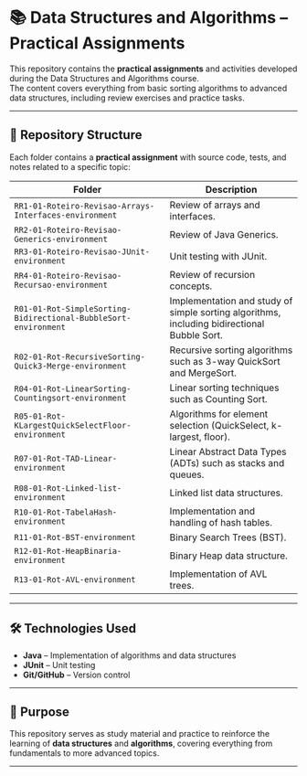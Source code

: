 # 📚 Data Structures and Algorithms – Practical Assignments

This repository contains the **practical assignments** and activities developed during the Data Structures and Algorithms course.  
The content covers everything from basic sorting algorithms to advanced data structures, including review exercises and practice tasks.

---

## 📂 Repository Structure

Each folder contains a **practical assignment** with source code, tests, and notes related to a specific topic:

| Folder | Description |
|--------|-------------|
| `RR1-01-Roteiro-Revisao-Arrays-Interfaces-environment` | Review of arrays and interfaces. |
| `RR2-01-Roteiro-Revisao-Generics-environment` | Review of Java Generics. |
| `RR3-01-Roteiro-Revisao-JUnit-environment` | Unit testing with JUnit. |
| `RR4-01-Roteiro-Revisao-Recursao-environment` | Review of recursion concepts. |
| `R01-01-Rot-SimpleSorting-Bidirectional-BubbleSort-environment` | Implementation and study of simple sorting algorithms, including bidirectional Bubble Sort. |
| `R02-01-Rot-RecursiveSorting-Quick3-Merge-environment` | Recursive sorting algorithms such as 3-way QuickSort and MergeSort. |
| `R04-01-Rot-LinearSorting-Countingsort-environment` | Linear sorting techniques such as Counting Sort. |
| `R05-01-Rot-KLargestQuickSelectFloor-environment` | Algorithms for element selection (QuickSelect, k-largest, floor). |
| `R07-01-Rot-TAD-Linear-environment` | Linear Abstract Data Types (ADTs) such as stacks and queues. |
| `R08-01-Rot-Linked-list-environment` | Linked list data structures. |
| `R10-01-Rot-TabelaHash-environment` | Implementation and handling of hash tables. |
| `R11-01-Rot-BST-environment` | Binary Search Trees (BST). |
| `R12-01-Rot-HeapBinaria-environment` | Binary Heap data structure. |
| `R13-01-Rot-AVL-environment` | Implementation of AVL trees. |

---

## 🛠️ Technologies Used

- **Java** – Implementation of algorithms and data structures  
- **JUnit** – Unit testing  
- **Git/GitHub** – Version control  

---

## 🚀 Purpose

This repository serves as study material and practice to reinforce the learning of **data structures** and **algorithms**, covering everything from fundamentals to more advanced topics.

---
